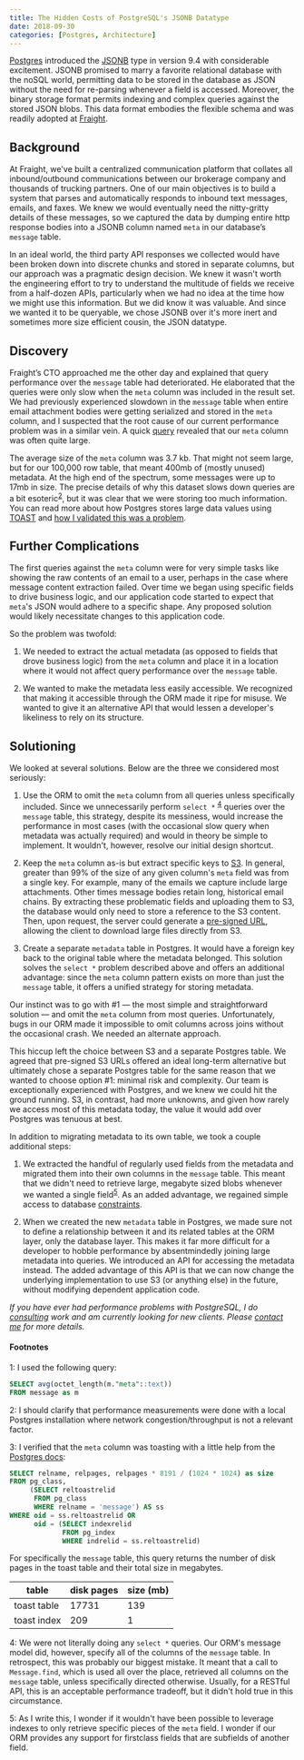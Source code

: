 ```yaml
---
title: The Hidden Costs of PostgreSQL's JSONB Datatype
date: 2018-09-30
categories: [Postgres, Architecture]
---
```


[Postgres](https://www.postgresql.org/) introduced the [JSONB](https://www.postgresql.org/docs/current/static/datatype-json.html) type in version 9.4 with considerable excitement. JSONB promised to marry a favorite relational database with the noSQL world, permitting data to be stored in the database as JSON without the need for re-parsing whenever a field is accessed. Moreover, the binary storage format permits indexing and complex queries against the stored JSON blobs. This data format embodies the flexible schema and was readily adopted at [Fraight](https://fraight.ai/).

<!-- more -->

## Background

At Fraight, we've built a centralized communication platform that collates all inbound/outbound communications between our brokerage company and thousands of trucking partners. One of our main objectives is to build a system that parses and automatically responds to inbound text messages, emails, and faxes. We knew we would eventually need the nitty-gritty details of these messages, so we captured the data by dumping entire http response bodies into a JSONB column named `meta` in our database’s `message` table.

In an ideal world, the third party API responses we collected would have been broken down into discrete chunks and stored in separate columns, but our approach was a pragmatic design decision. We knew it wasn't worth the engineering effort to try to understand the multitude of fields we receive from a half-dozen APIs, particularly when we had no idea at the time how we might use this information. But we did know it was valuable. And since we wanted it to be queryable, we chose JSONB over it's more inert and sometimes more size efficient cousin, the JSON datatype.

## Discovery

Fraight’s CTO approached me the other day and explained that query performance over the `message` table had deteriorated. He elaborated that the queries were only slow when the `meta` column was included in the result set. We had previously experienced slowdown in the `message` table when entire email attachment bodies were getting serialized and stored in the `meta` column, and I suspected that the root cause of our current performance problem was in a similar vein. A quick [query](#footnote1) revealed that our `meta` column was often quite large.

The average size of the `meta` column was 3.7 kb. That might not seem large, but for our 100,000 row table, that meant 400mb of (mostly unused) metadata. At the high end of the spectrum, some messages were up to 17mb in size. The precise details of why this dataset slows down queries are a bit esoteric<sup>[2](#footnote2)</sup>, but it was clear that we were storing too much information. You can read more about how Postgres stores large data values using [TOAST](https://www.postgresql.org/docs/current/static/storage-toast.html) and [how I validated this was a problem](#footnote3).

## Further Complications

The first queries against the `meta` column were for very simple tasks like showing the raw contents of an email to a user, perhaps in the case where message content extraction failed. Over time we began using specific fields to drive business logic, and our application code started to expect that `meta`'s JSON would adhere to a specific shape. Any proposed solution would likely necessitate changes to this application code.

So the problem was twofold:

1. We needed to extract the actual metadata (as opposed to fields that drove business logic) from the `meta` column and place it in a location where it would not affect query performance over the `message` table.

2. We wanted to make the metadata less easily accessible. We recognized that making it accessible through the ORM made it ripe for misuse. We wanted to give it an alternative API that would lessen a developer's likeliness to rely on its structure.

## Solutioning

We looked at several solutions. Below are the three we considered most seriously:

1. Use the ORM to omit the `meta` column from all queries unless specifically included. Since we unnecessarily perform `select *` <sup>[4](#footnote4)</sup> queries over the `message` table, this strategy, despite its messiness, would increase the performance in most cases (with the occasional slow query when metadata was actually required) and would in theory be simple to implement. It wouldn't, however, resolve our initial design shortcut.

2. Keep the `meta` column as-is but extract specific keys to [S3](https://aws.amazon.com/s3/). In general, greater than 99% of the size of any given column's `meta` field was from a single key. For example, many of the emails we capture include large attachments. Other times message bodies retain long, historical email chains. By extracting these problematic fields and uploading them to S3, the database would only need to store a reference to the S3 content. Then, upon request, the server could generate a [pre-signed URL](https://docs.aws.amazon.com/AmazonS3/latest/dev//ShareObjectPreSignedURL.html), allowing the client to download large files directly from S3.

3. Create a separate `metadata` table in Postgres. It would have a foreign key back to the original table where the metadata belonged. This solution solves the `select *` problem described above and offers an additional advantage: since the `meta` column pattern exists on more than just the `message` table, it offers a unified strategy for storing metadata.

Our instinct was to go with #1 — the most simple and straightforward solution — and omit the `meta` column from most queries. Unfortunately, bugs in our ORM made it impossible to omit columns across joins without the occasional crash. We needed an alternate approach.

This hiccup left the choice between S3 and a separate Postgres table. We agreed that pre-signed S3 URLs offered an ideal long-term alternative but ultimately chose a separate Postgres table for the same reason that we wanted to choose option #1: minimal risk and complexity. Our team is exceptionally experienced with Postgres, and we knew we could hit the ground running. S3, in contrast, had more unknowns, and given how rarely we access most of this metadata today, the value it would add over Postgres was tenuous at best.

In addition to migrating metadata to its own table, we took a couple additional steps:

1. We extracted the handful of regularly used fields from the metadata and migrated them into their own columns in the `message` table. This meant that we didn't need to retrieve large, megabyte sized blobs whenever we wanted a single field<sup>[5](#footnote5)</sup>. As an added advantage, we regained simple access to database [constraints](https://www.postgresql.org/docs/current/static/ddl-constraints.html).

2. When we created the new `metadata` table in Postgres, we made sure not to define a relationship between it and its related tables at the ORM layer, only the database layer. This makes it far more difficult for a developer to hobble performance by absentmindedly joining large metadata into queries. We introduced an API for accessing the metadata instead. The added advantage of this API is that we can now change the underlying implementation to use S3 (or anything else) in the future, without modifying dependent application code.

_If you have ever had performance problems with PostgreSQL, I do [consulting](/hire-me) work and am currently looking for new clients. Please [contact me](mailto:nick@nickdrane.com) for more details._

#### Footnotes

<a name="footnote1">1</a>: I used the following query:

```sql
SELECT avg(octet_length(m."meta"::text))
FROM message as m
```

<a name="footnote2">2</a>: I should clarify that performance measurements were done with a local Postgres installation where network congestion/throughput is not a relevant factor.

<a name="footnote3">3</a>:
I verified that the `meta` column was toasting with a little help from the [Postgres docs](https://www.postgresql.org/docs/10/static/disk-usage.html):

```sql
SELECT relname, relpages, relpages * 8191 / (1024 * 1024) as size
FROM pg_class,
     (SELECT reltoastrelid
      FROM pg_class
      WHERE relname = 'message') AS ss
WHERE oid = ss.reltoastrelid OR
      oid = (SELECT indexrelid
             FROM pg_index
             WHERE indrelid = ss.reltoastrelid)
```

For specifically the `message` table, this query returns the number of disk pages in the toast table and their total size in megabytes.

| table       | disk pages | size (mb) |
| ----------- | ---------- | --------- |
| toast table | 17731      | 139       |
| toast index | 209        | 1         |

<a name="footnote4">4</a>: We were not literally doing any `select *` queries. Our ORM's message model did, however, specify all of the columns of the `message` table. In retrospect, this was probably our biggest mistake. It meant that a call to `Message.find`, which is used all over the place, retrieved all columns on the `message` table, unless specifically directed otherwise. Usually, for a RESTful API, this is an acceptable performance tradeoff, but it didn't hold true in this circumstance.

<a name="footnote5">5</a>: As I write this, I wonder if it wouldn't have been possible to leverage indexes to only retrieve specific pieces of the `meta` field. I wonder if our ORM provides any support for firstclass fields that are subfields of another field.
